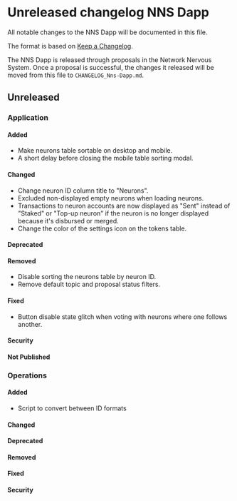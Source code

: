 
# Unreleased changelog NNS Dapp

All notable changes to the NNS Dapp will be documented in this file.

The format is based on [Keep a Changelog](https://keepachangelog.com/en/1.0.0/).

The NNS Dapp is released through proposals in the Network Nervous System. Once a
proposal is successful, the changes it released will be moved from this file to
`CHANGELOG_Nns-Dapp.md`.

## Unreleased

### Application

#### Added

* Make neurons table sortable on desktop and mobile.
* A short delay before closing the mobile table sorting modal.

#### Changed

* Change neuron ID column title to "Neurons".
* Excluded non-displayed empty neurons when loading neurons.
* Transactions to neuron accounts are now displayed as "Sent" instead of "Staked" or "Top-up neuron" if the neuron is no longer displayed because it's disbursed or merged.
* Change the color of the settings icon on the tokens table.

#### Deprecated

#### Removed

* Disable sorting the neurons table by neuron ID.
* Remove default topic and proposal status filters.

#### Fixed

* Button disable state glitch when voting with neurons where one follows another.

#### Security

#### Not Published

### Operations

#### Added

* Script to convert between ID formats

#### Changed

#### Deprecated

#### Removed

#### Fixed

#### Security
